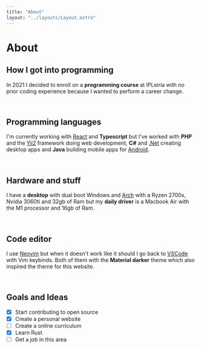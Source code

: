 ```yaml
---
title: "About"
layout: "../layouts/Layout.astro"
---
```


# About

## How I got into programming

In 2021 I decided to enroll on a **programming course** at IPLeiria with no prior coding experience because I wanted to perform a career change.

<br>

## Programming languages

I'm currently working with [React](https://react.dev/) and **Typescript** but
I've worked with **PHP** and the [Yii2](https://www.yiiframework.com/) framework doing web development,
**C#** and [.Net](https://dotnet.microsoft.com/) creating desktop apps and
**Java** building mobile apps for [Android](https://developer.android.com/).

<br>

## Hardware and stuff

I have a **desktop** with dual boot Windows and [Arch](https://knowyourmeme.com/memes/btw-i-use-arch)
with a Ryzen 2700x, Nvidia 3060ti and 32gb of Ram
but my **daily driver** is a Macbook Air with the M1 processor and 16gb of Ram.

<br>

## Code editor

I use [Neovim](https://neovim.io/) but when it doesn't work like it should I go back to [VSCode](https://code.visualstudio.com/)
with Vim keybinds. Both of them with the **Material darker** theme which also inspired the theme for this website.

<br>

## Goals and Ideas

- [x] Start contributing to open source
- [x] Create a personal website
- [ ] Create a online curriculum
- [x] Learn Rust
- [ ] Get a job in this area
